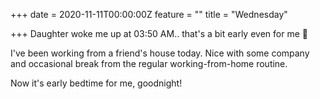 +++
date = 2020-11-11T00:00:00Z
feature = ""
title = "Wednesday"

+++
Daughter woke me up at 03:50 AM.. that's a bit early even for me 🙈

I've been working from a friend's house today. Nice with some company and occasional break from the regular working-from-home routine.

Now it's early bedtime for me, goodnight!